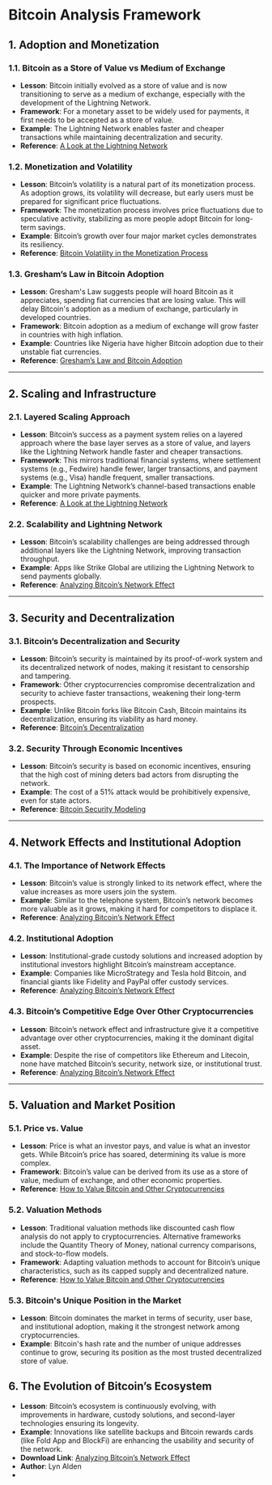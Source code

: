 # Bitcoin Analysis Framework

## 1. Adoption and Monetization
### 1.1. **Bitcoin as a Store of Value vs Medium of Exchange**
- **Lesson**: Bitcoin initially evolved as a store of value and is now transitioning to serve as a medium of exchange, especially with the development of the Lightning Network.
- **Framework**: For a monetary asset to be widely used for payments, it first needs to be accepted as a store of value.
- **Example**: The Lightning Network enables faster and cheaper transactions while maintaining decentralization and security.
- **Reference**: [A Look at the Lightning Network](https://www.lynalden.com/lightning-network/)

### 1.2. **Monetization and Volatility**
- **Lesson**: Bitcoin’s volatility is a natural part of its monetization process. As adoption grows, its volatility will decrease, but early users must be prepared for significant price fluctuations.
- **Framework**: The monetization process involves price fluctuations due to speculative activity, stabilizing as more people adopt Bitcoin for long-term savings.
- **Example**: Bitcoin’s growth over four major market cycles demonstrates its resiliency.
- **Reference**: [Bitcoin Volatility in the Monetization Process](https://www.lynalden.com/what-is-money/)

### 1.3. **Gresham’s Law in Bitcoin Adoption**
- **Lesson**: Gresham's Law suggests people will hoard Bitcoin as it appreciates, spending fiat currencies that are losing value. This will delay Bitcoin's adoption as a medium of exchange, particularly in developed countries.
- **Framework**: Bitcoin adoption as a medium of exchange will grow faster in countries with high inflation.
- **Example**: Countries like Nigeria have higher Bitcoin adoption due to their unstable fiat currencies.
- **Reference**: [Gresham’s Law and Bitcoin Adoption](https://www.lynalden.com/lightning-network/)

---

## 2. Scaling and Infrastructure
### 2.1. **Layered Scaling Approach**
- **Lesson**: Bitcoin’s success as a payment system relies on a layered approach where the base layer serves as a store of value, and layers like the Lightning Network handle faster and cheaper transactions.
- **Framework**: This mirrors traditional financial systems, where settlement systems (e.g., Fedwire) handle fewer, larger transactions, and payment systems (e.g., Visa) handle frequent, smaller transactions.
- **Example**: The Lightning Network’s channel-based transactions enable quicker and more private payments.
- **Reference**: [A Look at the Lightning Network](https://www.lynalden.com/lightning-network/)

### 2.2. **Scalability and Lightning Network**
- **Lesson**: Bitcoin’s scalability challenges are being addressed through additional layers like the Lightning Network, improving transaction throughput.
- **Example**: Apps like Strike Global are utilizing the Lightning Network to send payments globally.
- **Reference**: [Analyzing Bitcoin’s Network Effect](https://www.lynalden.com/bitcoins-network-effect/)

---

## 3. Security and Decentralization
### 3.1. **Bitcoin’s Decentralization and Security**
- **Lesson**: Bitcoin’s security is maintained by its proof-of-work system and its decentralized network of nodes, making it resistant to censorship and tampering.
- **Framework**: Other cryptocurrencies compromise decentralization and security to achieve faster transactions, weakening their long-term prospects.
- **Example**: Unlike Bitcoin forks like Bitcoin Cash, Bitcoin maintains its decentralization, ensuring its viability as hard money.
- **Reference**: [Bitcoin’s Decentralization](https://www.lynalden.com/lightning-network/)

### 3.2. **Security Through Economic Incentives**
- **Lesson**: Bitcoin’s security is based on economic incentives, ensuring that the high cost of mining deters bad actors from disrupting the network.
- **Example**: The cost of a 51% attack would be prohibitively expensive, even for state actors.
- **Reference**: [Bitcoin Security Modeling](https://www.lynalden.com/bitcoin-security-modeling/)

---

## 4. Network Effects and Institutional Adoption
### 4.1. **The Importance of Network Effects**
- **Lesson**: Bitcoin’s value is strongly linked to its network effect, where the value increases as more users join the system.
- **Example**: Similar to the telephone system, Bitcoin’s network becomes more valuable as it grows, making it hard for competitors to displace it.
- **Reference**: [Analyzing Bitcoin’s Network Effect](https://www.lynalden.com/bitcoins-network-effect/)

### 4.2. **Institutional Adoption**
- **Lesson**: Institutional-grade custody solutions and increased adoption by institutional investors highlight Bitcoin’s mainstream acceptance.
- **Example**: Companies like MicroStrategy and Tesla hold Bitcoin, and financial giants like Fidelity and PayPal offer custody services.
- **Reference**: [Analyzing Bitcoin’s Network Effect](https://www.lynalden.com/bitcoins-network-effect/)

### 4.3. **Bitcoin’s Competitive Edge Over Other Cryptocurrencies**
- **Lesson**: Bitcoin’s network effect and infrastructure give it a competitive advantage over other cryptocurrencies, making it the dominant digital asset.
- **Example**: Despite the rise of competitors like Ethereum and Litecoin, none have matched Bitcoin’s security, network size, or institutional trust.
- **Reference**: [Analyzing Bitcoin’s Network Effect](https://www.lynalden.com/bitcoins-network-effect/)

---

## 5. Valuation and Market Position
### 5.1. **Price vs. Value**
- **Lesson**: Price is what an investor pays, and value is what an investor gets. While Bitcoin’s price has soared, determining its value is more complex.
- **Framework**: Bitcoin’s value can be derived from its use as a store of value, medium of exchange, and other economic properties.
- **Reference**: [How to Value Bitcoin and Other Cryptocurrencies](https://www.lynalden.com/cryptocurrencies/)

### 5.2. **Valuation Methods**
- **Lesson**: Traditional valuation methods like discounted cash flow analysis do not apply to cryptocurrencies. Alternative frameworks include the Quantity Theory of Money, national currency comparisons, and stock-to-flow models.
- **Framework**: Adapting valuation methods to account for Bitcoin’s unique characteristics, such as its capped supply and decentralized nature.
- **Reference**: [How to Value Bitcoin and Other Cryptocurrencies](https://www.lynalden.com/cryptocurrencies/)

### 5.3. **Bitcoin's Unique Position in the Market**
- **Lesson**: Bitcoin dominates the market in terms of security, user base, and institutional adoption, making it the strongest network among cryptocurrencies.
- **Example**: Bitcoin's hash rate and the number of unique addresses continue to grow, securing its position as the most trusted decentralized store of value.

## 6. The Evolution of Bitcoin’s Ecosystem
- **Lesson**: Bitcoin’s ecosystem is continuously evolving, with improvements in hardware, custody solutions, and second-layer technologies ensuring its longevity.
- **Example**: Innovations like satellite backups and Bitcoin rewards cards (like Fold App and BlockFi) are enhancing the usability and security of the network.
- **Download Link**: [Analyzing Bitcoin’s Network Effect](https://www.lynalden.com/bitcoins-network-effect/)
- **Author**: Lyn Alden
- 
